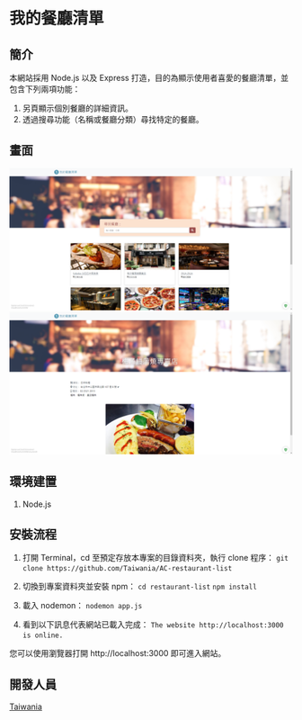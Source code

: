 # 我的餐廳清單

## 簡介
本網站採用 Node.js 以及 Express 打造，目的為顯示使用者喜愛的餐廳清單，並包含下列兩項功能：
1. 另頁顯示個別餐廳的詳細資訊。
2. 透過搜尋功能（名稱或餐廳分類）尋找特定的餐廳。

## 畫面
![主畫面](./screenshots/index.png)
![餐廳詳細資訊](./screenshots/detail.png)

## 環境建置
1. Node.js

## 安裝流程
1. 打開 Terminal，cd 至預定存放本專案的目錄資料夾，執行 clone 程序：
``git clone https://github.com/Taiwania/AC-restaurant-list``

2. 切換到專案資料夾並安裝 npm：
``cd restaurant-list``
``npm install ``

3. 載入 nodemon：
``nodemon app.js``

4. 看到以下訊息代表網站已載入完成：
``The website http://localhost:3000 is online.``

您可以使用瀏覽器打開 http://localhost:3000 即可進入網站。

## 開發人員
[Taiwania](https://github.com/Taiwania) 